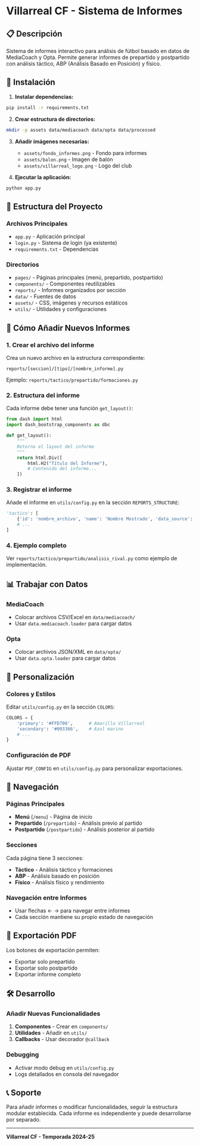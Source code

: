 # Villarreal CF - Sistema de Informes

## 📋 Descripción
Sistema de informes interactivo para análisis de fútbol basado en datos de MediaCoach y Opta. Permite generar informes de prepartido y postpartido con análisis táctico, ABP (Análisis Basado en Posición) y físico.

## 🚀 Instalación

1. **Instalar dependencias:**
```bash
pip install -r requirements.txt
```

2. **Crear estructura de directorios:**
```bash
mkdir -p assets data/mediacoach data/opta data/processed
```

3. **Añadir imágenes necesarias:**
   - `assets/fondo_informes.png` - Fondo para informes
   - `assets/balon.png` - Imagen de balón
   - `assets/villarreal_logo.png` - Logo del club

4. **Ejecutar la aplicación:**
```bash
python app.py
```

## 📁 Estructura del Proyecto

### Archivos Principales
- `app.py` - Aplicación principal
- `login.py` - Sistema de login (ya existente)
- `requirements.txt` - Dependencias

### Directorios
- `pages/` - Páginas principales (menú, prepartido, postpartido)
- `components/` - Componentes reutilizables
- `reports/` - Informes organizados por sección
- `data/` - Fuentes de datos
- `assets/` - CSS, imágenes y recursos estáticos
- `utils/` - Utilidades y configuraciones

## 🔧 Cómo Añadir Nuevos Informes

### 1. Crear el archivo del informe
Crea un nuevo archivo en la estructura correspondiente:

```
reports/[seccion]/[tipo]/[nombre_informe].py
```

Ejemplo: `reports/tactico/prepartido/formaciones.py`

### 2. Estructura del informe
Cada informe debe tener una función `get_layout()`:

```python
from dash import html
import dash_bootstrap_components as dbc

def get_layout():
    """
    Retorna el layout del informe
    """
    return html.Div([
        html.H2("Título del Informe"),
        # Contenido del informe...
    ])
```

### 3. Registrar el informe
Añade el informe en `utils/config.py` en la sección `REPORTS_STRUCTURE`:

```python
'tactico': [
    {'id': 'nombre_archivo', 'name': 'Nombre Mostrado', 'data_source': 'opta'},
    # ...
]
```

### 4. Ejemplo completo
Ver `reports/tactico/prepartido/analisis_rival.py` como ejemplo de implementación.

## 📊 Trabajar con Datos

### MediaCoach
- Colocar archivos CSV/Excel en `data/mediacoach/`
- Usar `data.mediacoach.loader` para cargar datos

### Opta
- Colocar archivos JSON/XML en `data/opta/`
- Usar `data.opta.loader` para cargar datos

## 🎨 Personalización

### Colores y Estilos
Editar `utils/config.py` en la sección `COLORS`:

```python
COLORS = {
    'primary': '#FFD700',      # Amarillo Villarreal
    'secondary': '#003366',    # Azul marino
    # ...
}
```

### Configuración de PDF
Ajustar `PDF_CONFIG` en `utils/config.py` para personalizar exportaciones.

## 📱 Navegación

### Páginas Principales
- **Menú** (`/menu`) - Página de inicio
- **Prepartido** (`/prepartido`) - Análisis previo al partido
- **Postpartido** (`/postpartido`) - Análisis posterior al partido

### Secciones
Cada página tiene 3 secciones:
- **Táctico** - Análisis táctico y formaciones
- **ABP** - Análisis basado en posición
- **Físico** - Análisis físico y rendimiento

### Navegación entre Informes
- Usar flechas ← → para navegar entre informes
- Cada sección mantiene su propio estado de navegación

## 📄 Exportación PDF

Los botones de exportación permiten:
- Exportar solo prepartido
- Exportar solo postpartido  
- Exportar informe completo

## 🛠️ Desarrollo

### Añadir Nuevas Funcionalidades
1. **Componentes** - Crear en `components/`
2. **Utilidades** - Añadir en `utils/`
3. **Callbacks** - Usar decorador `@callback`

### Debugging
- Activar modo debug en `utils/config.py`
- Logs detallados en consola del navegador

## 📞 Soporte

Para añadir informes o modificar funcionalidades, seguir la estructura modular establecida. Cada informe es independiente y puede desarrollarse por separado.

---
**Villarreal CF - Temporada 2024-25**